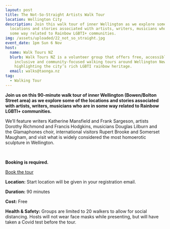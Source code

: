 ```yaml
---
layout: post
title: The Not-So-Straight Artists Walk Tour
location: Wellington City
description: Join this walk tour of inner Wellington as we explore some of the
  locations and stories associated with artists, writers, musicians who are in
  some way related to Rainbow LGBTI+ communities.
img: /assets/uploaded/22_not_so_straight.jpg
event_date: 1pm Sun 6 Nov
host:
  name: Walk Tours NZ
  blurb: Walk Tours NZ is a volunteer group that offers free, accessible,
    inclusive and community-focused walking tours around Wellington New Zealand
    highlighting the city’s rich LGBTI rainbow heritage.
  email: walks@taonga.nz
tag:
  - Walking Tour
---
```

**Join us on this 90-minute walk tour of inner Wellington (Bowen/Bolton Street area) as we explore some of the locations and stories associated with artists, writers, musicians who are in some way related to Rainbow LGBTI+ communities.**

We’ll feature writers Katherine Mansfield and Frank Sargeson, artists Dorothy Richmond and Francis Hodgkins, musicians Douglas Lilburn and the Glamaphones choir, international visitors Rupert Brooke and Somerset Maugham, and visit what is widely considered the most homoerotic sculpture in Wellington.

<br>

**Booking is required.**

<a href="https://taonga.nz/walktours/" class="button">Book the tour</a>

**Location:** Start location will be given in your registration email.

**Duration:** 90 minutes

**Cost:** Free

**Health & Safety:** Groups are limited to 20 walkers to allow for social distancing. Hosts will not wear face masks while presenting, but will have taken a Covid test before the tour.